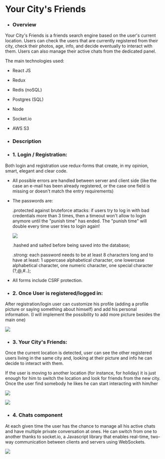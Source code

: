 # Your City's Friends

* ###  Overview

Your City's Friends is a friends search engine based on the user's current location.
Users can check the users that are currently registered from their city, check their photos, age, info, and decide eventually to interact with them. Users can also manage their active chats from the dedicated panel.

The main technologies used:

* React JS
* Redux
* Redis (noSQL)
* Postgres (SQL)
* Node
* Socket.io
* AWS S3

* ### Description



* ### 1. Login / Registration:

Both login and registration use redux-forms that create, in my opinion, smart, elegant and clear code.

- All possible errors are handled between server and client side (like the case an e-mail has been already registered, or the case   one field is missing or doesn't match the entry requirements)

- The passwords are:

    .protected against bruteforce attacks: if users try to log in with bad credentials more than 3 times, then a timeout won't allow to login anymore until the "punish time" has ended. The "punish time" will double every time user tries to login again!

    ![](https://github.com/Alevoid/FindfriendsFromYourCity/blob/master/public/README-gif/redis_wrong_pwd.gif)

    .hashed and salted before being saved into the database;

    .strong: each password needs to be at least 8 characters long and to have at least: 1 uppercase alphabetical character, one lowercase alphabetical character, one numeric character, one special character (?,@,#..);

- All forms include CSRF protection.



* ### 2. Once User is registered/logged in:

After registration/login user can customize his profile (adding a profile picture or saying something about himself) and add his personal information. (I will implement the possibility to add more picture besides the main one)

![](https://github.com/Alevoid/FindfriendsFromYourCity/blob/master/public/README-gif/add_personal_info.gif)

* ### 3. Your City's Friends:
Once the current location is detected, user can see the other registered users living in the same city and, looking at their picture and info he can decide to interact with them.

If the user is moving to another location (for instance, for holiday) it is just enough for him to switch the location and look for friends from the new city. Once the user find somebody he likes he can start interacting with him/her

![](https://github.com/Alevoid/FindfriendsFromYourCity/blob/master/public/README-gif/check_users_from_same_city.gif)

![](https://github.com/Alevoid/FindfriendsFromYourCity/blob/master/public/README-gif/check_users_and_chat.gif)

* ### 4. Chats component

At each given time the user has the chance to manage all his active chats and have multiple private conversation at ones. He can switch from one to another thanks to socket.io, a Javascript library that enables real-time, two-way communication between clients and servers using WebSockets.

![](https://github.com/Alevoid/FindfriendsFromYourCity/blob/master/public/README-gif/going_to_chat.gif)
